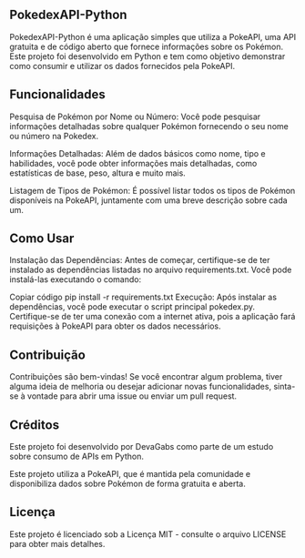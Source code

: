 ## PokedexAPI-Python
PokedexAPI-Python é uma aplicação simples que utiliza a PokeAPI, uma API gratuita e de código aberto que fornece informações sobre os Pokémon. Este projeto foi desenvolvido em Python e tem como objetivo demonstrar como consumir e utilizar os dados fornecidos pela PokeAPI.

## Funcionalidades
Pesquisa de Pokémon por Nome ou Número: Você pode pesquisar informações detalhadas sobre qualquer Pokémon fornecendo o seu nome ou número na Pokedex.

Informações Detalhadas: Além de dados básicos como nome, tipo e habilidades, você pode obter informações mais detalhadas, como estatísticas de base, peso, altura e muito mais.

Listagem de Tipos de Pokémon: É possível listar todos os tipos de Pokémon disponíveis na PokeAPI, juntamente com uma breve descrição sobre cada um.

## Como Usar
Instalação das Dependências: Antes de começar, certifique-se de ter instalado as dependências listadas no arquivo requirements.txt. Você pode instalá-las executando o comando:

Copiar código
pip install -r requirements.txt
Execução: Após instalar as dependências, você pode executar o script principal pokedex.py. Certifique-se de ter uma conexão com a internet ativa, pois a aplicação fará requisições à PokeAPI para obter os dados necessários.

## Contribuição
Contribuições são bem-vindas! Se você encontrar algum problema, tiver alguma ideia de melhoria ou desejar adicionar novas funcionalidades, sinta-se à vontade para abrir uma issue ou enviar um pull request.

## Créditos
Este projeto foi desenvolvido por DevaGabs como parte de um estudo sobre consumo de APIs em Python.

Este projeto utiliza a PokeAPI, que é mantida pela comunidade e disponibiliza dados sobre Pokémon de forma gratuita e aberta.

## Licença
Este projeto é licenciado sob a Licença MIT - consulte o arquivo LICENSE para obter mais detalhes.
